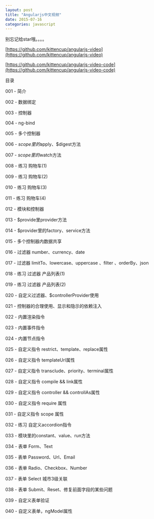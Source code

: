 ```yaml
---
layout: post
title: "Angularjs中文视频"
date: 2015-07-16
categories: javascript
---
```


别忘记给star哦。。。。

[https://github.com/kittencup/angularjs-video](https://github.com/kittencup/angularjs-video)

[https://github.com/kittencup/angularjs-video-code](https://github.com/kittencup/angularjs-video-code)

目录

001 - 简介

002 - 数据绑定

003 - 控制器

004 - ng-bind

005 - 多个控制器

006 - $scope里的$apply、$digest方法

007 - $scope里的$watch方法

008 - 练习 购物车(1)

009 - 练习 购物车(2)

010 - 练习 购物车(3)

011 - 练习 购物车(4)

012 - 模块和控制器

013 - $provide里provider方法

014 - $provider里的factory、service方法

015 - 多个控制器内数据共享

016 - 过滤器 number、currency、date

017 - 过滤器 limitTo、lowercase、uppercase 、filter 、orderBy、json

018 - 练习 过滤器 产品列表(1)

019 - 练习 过滤器 产品列表(2)

020 - 自定义过滤器、$controllerProvider使用

021 - 控制器的合理使用、显示和隐示的依赖注入

022 - 内置渲染指令

023 - 内置事件指令

024 - 内置节点指令

025 - 自定义指令 restrict、template、replace属性

026 - 自定义指令 templateUrl属性

027 - 自定义指令 transclude、priority、terminal属性

028 - 自定义指令 compile &amp;&amp; link属性

029 - 自定义指令 controller &amp;&amp; controllAs属性

030 - 自定义指令 require 属性

031 - 自定义指令 scope 属性

032 - 练习 自定义accordion指令

033 - 模块里的constant、value、run方法

034 - 表单 Form、Text

035 - 表单 Password、Url、Email

036 - 表单 Radio、Checkbox、Number

037 - 表单 Select 城市3级关联

038 - 表单 Submit、Reset、修复前面字段的某些问题

039 - 自定义表单验证

040 - 自定义表单，ngModel属性